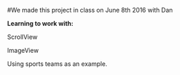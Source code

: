 #We made this project in class on June 8th 2016 with Dan

**Learning to work with:**
  
  ScrollView
  
  ImageView

Using sports teams as an example.
